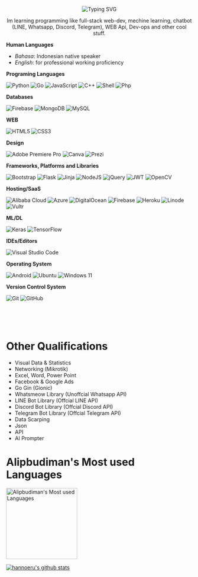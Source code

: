 <p align="center">
    <img src="https://readme-typing-svg.herokuapp.com?font=Bruno+Ace+SC&size=30&duration=1000&pause=1000&color=F70000&center=true&vCenter=true&width=700&height=70&lines=HELLO+WORLD%2C+MY+NAME+IS+ALIP" alt="Typing SVG" />
</p>

<p align=center>
    Im learning programming like full-stack web-dev, mechine learning, chatbot (LINE, Whatsapp, Discord, Telegram), WEB Api, Dev-ops and other cool stuff.
</p>

**Human Languages**

  - *Bahasa*: Indonesian native speaker
  - *English*: for professional working proficiency

**Programing Languages**

<p align="left"> 
    <img alt="Python" src="https://img.shields.io/badge/Python-3776AB?style=for-the-badge&logo=python&logoColor=white"/>
    <img alt="Go" src="https://img.shields.io/badge/go-%2300ADD8.svg?style=for-the-badge&logo=go&logoColor=white"/>
    <img alt="JavaScript" src="https://img.shields.io/badge/JavaScript-FCDC00?style=for-the-badge&logo=javascript&logoColor=black"/>
    <img alt="C++" src="https://img.shields.io/badge/c++-%2300599C.svg?style=for-the-badge&logo=c%2B%2B&logoColor=white"/>
    <img alt="Shell" src="https://img.shields.io/badge/shell_script-%23121011.svg?style=for-the-badge&logo=gnu-bash&logoColor=white"/>
    <img alt="Php" src="https://img.shields.io/badge/php-%23777BB4.svg?style=for-the-badge&logo=php&logoColor=white"/>
</p>

**Databases**

<p align="left"> 
    <img alt="Firebase" src="https://img.shields.io/badge/Firebase-039BE5?style=for-the-badge&logo=Firebase&logoColor=white"/>
    <img alt="MongoDB" src="https://img.shields.io/badge/MongoDB-%234ea94b.svg?style=for-the-badge&logo=mongodb&logoColor=white"/>
    <img alt="MySQL" src="https://img.shields.io/badge/mysql-%2300f.svg?style=for-the-badge&logo=mysql&logoColor=white"/>
</p>

**WEB**

<p align="left"> 
    <img alt="HTML5" src="https://img.shields.io/badge/html5-%23E34F26.svg?style=for-the-badge&logo=html5&logoColor=white"/>
    <img alt="CSS3" src="https://img.shields.io/badge/css3-%231572B6.svg?style=for-the-badge&logo=css3&logoColor=white"/>
</p>

**Design**

<p align="left"> 
    <img alt="Adobe Premiere Pro" src="https://img.shields.io/badge/Adobe%20Premiere%20Pro-9999FF.svg?style=for-the-badge&logo=Adobe%20Premiere%20Pro&logoColor=white"/>
    <img alt="Canva" src="https://img.shields.io/badge/Canva-%2300C4CC.svg?style=for-the-badge&logo=Canva&logoColor=white"/>
    <img alt="Prezi" src="https://img.shields.io/badge/Prezi-%23000000.svg?style=for-the-badge&logo=Prezi&logoColor=white"/>
</p>

**Frameworks, Platforms and Libraries**

<p align="left"> 
    <img alt="Bootstrap" src="https://img.shields.io/badge/bootstrap-%23563D7C.svg?style=for-the-badge&logo=bootstrap&logoColor=white"/>
    <img alt="Flask" src="https://img.shields.io/badge/flask-%23000.svg?style=for-the-badge&logo=flask&logoColor=white"/>
    <img alt="Jinja" src="https://img.shields.io/badge/jinja-white.svg?style=for-the-badge&logo=jinja&logoColor=black"/>
    <img alt="NodeJS" src="https://img.shields.io/badge/node.js-6DA55F?style=for-the-badge&logo=node.js&logoColor=white"/>
    <img alt="jQuery" src="https://img.shields.io/badge/jquery-%230769AD.svg?style=for-the-badge&logo=jquery&logoColor=white"/>
    <img alt="JWT" src="https://img.shields.io/badge/JWT-black?style=for-the-badge&logo=JSON%20web%20tokens"/>
    <img alt="OpenCV" src="https://img.shields.io/badge/opencv-%23white.svg?style=for-the-badge&logo=opencv&logoColor=white"/>
</p>

**Hosting/SaaS**

<p align="left"> 
    <img alt="Alibaba Cloud" src="https://img.shields.io/badge/AlibabaCloud-%23FF6701.svg?style=for-the-badge&logo=alibabacloud&logoColor=white"/>
    <img alt="Azure" src="https://img.shields.io/badge/azure-%230072C6.svg?style=for-the-badge&logo=microsoftazure&logoColor=white"/>
    <img alt="DigitalOcean" src="https://img.shields.io/badge/DigitalOcean-%230167ff.svg?style=for-the-badge&logo=digitalOcean&logoColor=white"/>
    <img alt="Firebase" src="https://img.shields.io/badge/firebase-%23039BE5.svg?style=for-the-badge&logo=firebase">
    <img alt="Heroku" src="https://img.shields.io/badge/heroku-%23430098.svg?style=for-the-badge&logo=heroku&logoColor=white"/>
    <img alt="Linode" src="https://img.shields.io/badge/linode-00A95C?style=for-the-badge&logo=linode&logoColor=white"/>
    <img alt="Vultr" src="https://img.shields.io/badge/Vultr-007BFC.svg?style=for-the-badge&logo=vultr"/>
</p>

**ML/DL**

<p align="left"> 
    <img alt="Keras" src="https://img.shields.io/badge/Keras-%23D00000.svg?style=for-the-badge&logo=Keras&logoColor=white"/>
    <img alt="TensorFlow" src="https://img.shields.io/badge/TensorFlow-%23FF6F00.svg?style=for-the-badge&logo=TensorFlow&logoColor=white"/>
</p>

**IDEs/Editors**

<p align="left"> 
    <img alt="Visual Studio Code" src="https://img.shields.io/badge/Visual%20Studio%20Code-0078d7.svg?style=for-the-badge&logo=visual-studio-code&logoColor=white"/>
</p>

**Operating System**

<p align="left"> 
    <img alt="Android" src="https://img.shields.io/badge/Android-3DDC84?style=for-the-badge&logo=android&logoColor=white"/>
    <img alt="Ubuntu" src="https://img.shields.io/badge/Ubuntu-E95420?style=for-the-badge&logo=ubuntu&logoColor=white"/>
    <img alt="Windows 11" src="https://img.shields.io/badge/Windows%2011-%230079d5.svg?style=for-the-badge&logo=Windows%2011&logoColor=white"/>
</p>

**Version Control System**
<p align="left"> 
    <img alt="Git" src="https://img.shields.io/badge/git-%23F05033.svg?style=for-the-badge&logo=git&logoColor=white"/>
    <img alt="GitHub" src="https://img.shields.io/badge/github-%23121011.svg?style=for-the-badge&logo=github&logoColor=white"/>
</p>


<br>
<br>
<br>

# Other Qualifications

- Visual Data & Statistics
- Networking (Mikrotik)
- Excel, Word, Power Point
- Facebook & Google Ads
- Go Gin (Gionic)
- Whatsmeow Library (Unoffcial Whatsapp API)
- LINE Bot Library (Offcial LINE API)
- Discord Bot Library (Offcial Discord API)
- Telegram Bot Library (Offcial Telegram API)
- Data Scarping
- Json
- API
- AI Prompter

# Alipbudiman's Most used Languages

<img alt="Alipbudiman's Most used Languages" src="https://github-readme-stats.vercel.app/api/top-langs/?username=alipbudiman&theme=algolia&layout=compact&langs_count=6&hide=jupyter%20notebook" height="192px"/>


 [![hannoeru's github stats](https://github-readme-stats.vercel.app/api?username=alipbudiman&show_icons=true&hide=issues&bg_color=0D1117&text_color=c9d1d9&icon_color=ff3860&title_color=7957d5&hide_border=true&count_private=true)](https://github.com/anuraghazra/github-readme-stats)







